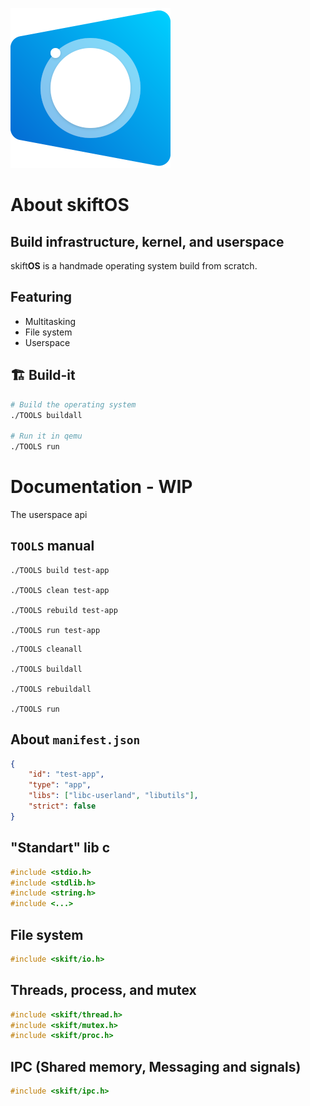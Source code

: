 
![logo](doc/logo/logo256.png)

# About skift**OS**
## Build infrastructure, kernel, and userspace

skift**OS** is a handmade operating system build from scratch.

## Featuring

- Multitasking
- File system
- Userspace

## 🏗 Build-it

```sh
# Build the operating system
./TOOLS buildall

# Run it in qemu
./TOOLS run
```

# Documentation - WIP

The userspace api

## `TOOLS` manual

```shell
./TOOLS build test-app

./TOOLS clean test-app

./TOOLS rebuild test-app

./TOOLS run test-app
```

```shell
./TOOLS cleanall

./TOOLS buildall

./TOOLS rebuildall

./TOOLS run
```

## About `manifest.json`

```json
{
    "id": "test-app",
    "type": "app",
    "libs": ["libc-userland", "libutils"],
    "strict": false
}
```

## "Standart" lib c

```c
#include <stdio.h>
#include <stdlib.h>
#include <string.h>
#include <...>
```

## File system

```c
#include <skift/io.h>
```

## Threads, process, and mutex

```c
#include <skift/thread.h>
#include <skift/mutex.h>
#include <skift/proc.h>
```

## IPC (Shared memory, Messaging and signals)

```c
#include <skift/ipc.h>
```